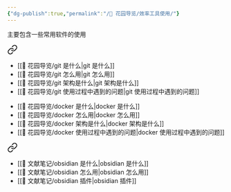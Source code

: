 ```yaml
---
{"dg-publish":true,"permalink":"/🌱 花园导览/效率工具使用/"}
---
```



主要包含一些常用软件的使用


<div class="transclusion internal-embed is-loaded"><a class="markdown-embed-link" href="//git/" aria-label="Open link"><svg xmlns="http://www.w3.org/2000/svg" width="24" height="24" viewBox="0 0 24 24" fill="none" stroke="currentColor" stroke-width="2" stroke-linecap="round" stroke-linejoin="round" class="svg-icon lucide-link"><path d="M10 13a5 5 0 0 0 7.54.54l3-3a5 5 0 0 0-7.07-7.07l-1.72 1.71"></path><path d="M14 11a5 5 0 0 0-7.54-.54l-3 3a5 5 0 0 0 7.07 7.07l1.71-1.71"></path></svg></a><div class="markdown-embed">





- [[🌱 花园导览/git 是什么\|git 是什么]]
- [[🌱 花园导览/git 怎么用\|git 怎么用]]
- [[🌱 花园导览/git 架构是什么\|git 架构是什么]]
- [[🌱 花园导览/git 使用过程中遇到的问题\|git 使用过程中遇到的问题]]

</div></div>



<div class="transclusion internal-embed is-loaded"><div class="markdown-embed">





- [[🌱 花园导览/docker 是什么\|docker 是什么]]
- [[🌱 花园导览/docker 怎么用\|docker 怎么用]]
- [[🌱 花园导览/docker 架构是什么\|docker 架构是什么]]
- [[🌱 花园导览/docker 使用过程中遇到的问题\|docker 使用过程中遇到的问题]]

</div></div>



<div class="transclusion internal-embed is-loaded"><a class="markdown-embed-link" href="//obsidian/" aria-label="Open link"><svg xmlns="http://www.w3.org/2000/svg" width="24" height="24" viewBox="0 0 24 24" fill="none" stroke="currentColor" stroke-width="2" stroke-linecap="round" stroke-linejoin="round" class="svg-icon lucide-link"><path d="M10 13a5 5 0 0 0 7.54.54l3-3a5 5 0 0 0-7.07-7.07l-1.72 1.71"></path><path d="M14 11a5 5 0 0 0-7.54-.54l-3 3a5 5 0 0 0 7.07 7.07l1.71-1.71"></path></svg></a><div class="markdown-embed">





- [[🌿 文献笔记/obsidian 是什么\|obsidian 是什么]]
- [[🌿 文献笔记/obsidian 怎么用\|obsidian 怎么用]]
- [[🌿 文献笔记/obsidian 插件\|obsidian 插件]]

</div></div>

